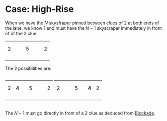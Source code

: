 # Case: High-Rise
<!-- #SQUARK live!
| dest = cases/high-rise
| capt = $N$ pinned between $2$ clues
| index = cases
| date = 2025 May 20
-->

When we have the $N$ skysfraper pinned between clues of $2$ at both ends of the lane, we know 1 end must have the $N-1$ skyscraper immediately in front of of the $2$ clue.

<div class="puzzle">

||||||||
| :-- | :-- | :-- | :-- | :-- | :-- | :-- |
|     |     |     |     |     |     |     |
|     |     |     |     |     |     |     |
|  2  |     |     |  5  |     |     |  2  |
|     |     |     |     |     |     |     |
|     |     |     |     |     |     |     |
|     |     |     |     |     |     |     |
|     |     |     |     |     |     |     |

</div>

The 2 possibilities are:

<div>
  <div class="puzzle" style="display: inline-block">

||||||||
| :-- | :-- | :-- | :-- | :-- | :-- | :-- |
|     |     |     |     |     |     |     |
|     |     |     |     |     |     |     |
|  2  |**4**|     |  5  |     |     |  2  |
|     |     |     |     |     |     |     |
|     |     |     |     |     |     |     |
|     |     |     |     |     |     |     |
|     |     |     |     |     |     |     |

  </div>

  <div class="puzzle" style="display: inline-block">

||||||||
| :-- | :-- | :-- | :-- | :-- | :-- | :-- |
|     |     |     |     |     |     |     |
|     |     |     |     |     |     |     |
|  2  |     |     |  5  |     |**4**|  2  |
|     |     |     |     |     |     |     |
|     |     |     |     |     |     |     |
|     |     |     |     |     |     |     |
|     |     |     |     |     |     |     |

  </div>
</div>


The $N-1$ must go directly in front of a $2$ clue as deduced from [Blockade](blockade.md).
